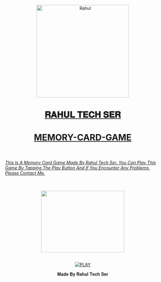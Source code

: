 <p align="center">  
  <a href="https://youtube.com/@rahultech009?si=QnNFf7OwRuLxbmzs">
    <img alt="Rahul" height="300" src="https://f.uguu.se/wEOLHZLU.jpg">
    <h1 align="center">𝐑𝐀𝐇𝐔𝐋 𝐓𝐄𝐂𝐇 𝐒𝐄𝐑</h1>



<h1 align="center">MEMORY-CARD-GAME</h1>


 <br>
<h6>This Is A Memory Card Game Made By Rahul Tech Ser. You Can Play This Game By Tapping The Play Button And If You Encounter Any Problems, Please Contact Me.</h6>

<div align="center">
 <br>
 <img src="https://imgur.com/WlR8Xnw.jpeg" alt="" width="270" height="200">
 <br>
 <br>

<a href='https://tahul121.github.io/Memory-Card-Game/' target="_blank"><img alt='PLAY' src='https://img.shields.io/badge/PLAY-100000?style=for-the-badge&logo= PLAY&logoColor=white&labelColor=&color='/></a>

𝐌𝐚𝐝𝐞 𝐁𝐲 𝐑𝐚𝐡𝐮𝐥 𝐓𝐞𝐜𝐡 𝐒𝐞𝐫
